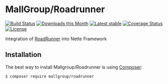 MallGroup/Roadrunner
======

[![Build Status](https://github.com/mallgroup/nette-roadrunner/workflows/Tests/badge.svg?branch=master)](https://github.com/mallgroup/nette-roadrunner/workflows)
[![Downloads this Month](https://img.shields.io/packagist/dm/mallgroup/nette-roadrunner.svg)](https://packagist.org/packages/mallgroup/nette-roadrunner)
[![Latest stable](https://img.shields.io/packagist/v/mallgroup/nette-roadrunner.svg)](https://packagist.org/packages/mallgroup/nette-roadrunner)
[![Coverage Status](https://coveralls.io/repos/github/mallgroup/nette-roadrunner/badge.svg?branch=master)](https://coveralls.io/github/mallgroup/nette-roadrunner?branch=master)
[![License](https://img.shields.io/badge/license-New%20BSD-blue.svg)](https://github.com/mallgroup/nette-roadrunner/blob/master/license.md)

Integration of [RoadRunner](https://roadrunner.dev) into Nette Framework

Installation
------------

The best way to install Mallgroup/Roadrunner is using [Composer](http://getcomposer.org/):

```sh
$ composer require mallgroup/roadrunner
```

